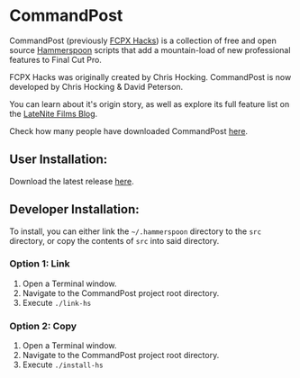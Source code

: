 # CommandPost

CommandPost (previously [FCPX Hacks](https://latenitefilms.com/blog/final-cut-pro-hacks/)) is a collection of free and open source [Hammerspoon](http://www.hammerspoon.org) scripts that add a mountain-load of new professional features to Final Cut Pro.

FCPX Hacks was originally created by Chris Hocking. CommandPost is now developed by Chris Hocking & David Peterson.

You can learn about it's origin story, as well as explore its full feature list on the [LateNite Films Blog](https://latenitefilms.com/blog/final-cut-pro-hacks/).

Check how many people have downloaded CommandPost [here](http://www.somsubhra.com/github-release-stats/?username=CommandPost&repository=CommandPost).

## User Installation:

Download the latest release [here](https://github.com/CommandPost/CommandPost/releases/latest).

## Developer Installation:

To install, you can either link the `~/.hammerspoon` directory to the `src` directory, or copy the contents of `src` into said directory.

### Option 1: Link

1. Open a Terminal window.
2. Navigate to the CommandPost project root directory.
3. Execute `./link-hs`

### Option 2: Copy

1. Open a Terminal window.
2. Navigate to the CommandPost project root directory.
2. Execute `./install-hs`
